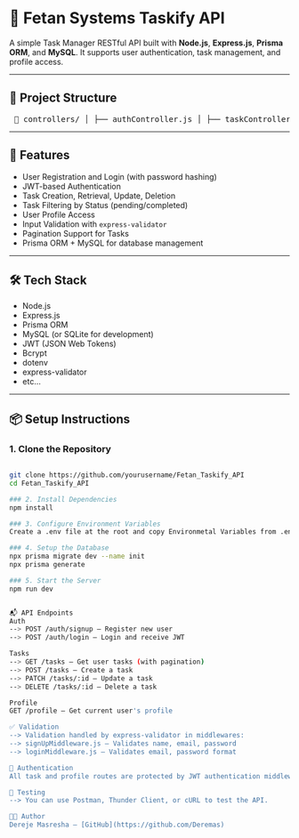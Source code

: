 # 📝 Fetan Systems Taskify API

A simple Task Manager RESTful API built with **Node.js**, **Express.js**, **Prisma ORM**, and **MySQL**. It supports user authentication, task management, and profile access.

---

## 📁 Project Structure
<pre> 📁 controllers/ │ ├── authController.js │ ├── taskController.js │ └── profileController.js 📁 routes/ │ ├── auth.js │ ├── tasks.js │ └── profile.js 📁 middlewares/ │ ├── authMiddleware.js │ ├── signUpMiddleware.js │ └── loginMiddleware.js 📁 prisma/ │ └── schema.prisma 📄 .env 📄 .env.sample 📄 app.js 📄 README.md </pre>


---

## 🚀 Features

- User Registration and Login (with password hashing)
- JWT-based Authentication
- Task Creation, Retrieval, Update, Deletion
- Task Filtering by Status (pending/completed)
- User Profile Access
- Input Validation with `express-validator`
- Pagination Support for Tasks
- Prisma ORM + MySQL for database management

---

## 🛠️ Tech Stack

- Node.js
- Express.js
- Prisma ORM
- MySQL (or SQLite for development)
- JWT (JSON Web Tokens)
- Bcrypt
- dotenv
- express-validator
- etc...
---

## 📦 Setup Instructions

### 1. Clone the Repository

```bash

git clone https://github.com/yourusername/Fetan_Taskify_API
cd Fetan_Taskify_API

### 2. Install Dependencies
npm install

### 3. Configure Environment Variables
Create a .env file at the root and copy Environmetal Variables from .env.sample and edit with your correct variables.

### 4. Setup the Database
npx prisma migrate dev --name init
npx prisma generate

### 5. Start the Server
npm run dev


📬 API Endpoints
Auth
--> POST /auth/signup – Register new user
--> POST /auth/login – Login and receive JWT

Tasks
--> GET /tasks – Get user tasks (with pagination)
--> POST /tasks – Create a task
--> PATCH /tasks/:id – Update a task
--> DELETE /tasks/:id – Delete a task

Profile
GET /profile – Get current user's profile

✅ Validation
--> Validation handled by express-validator in middlewares:
--> signUpMiddleware.js – Validates name, email, password
--> loginMiddleware.js – Validates email, password format

🔐 Authentication
All task and profile routes are protected by JWT authentication middleware (authMiddleware.js).

🧪 Testing
--> You can use Postman, Thunder Client, or cURL to test the API.

🧑‍💻 Author
Dereje Masresha – [GitHub](https://github.com/Deremas)




